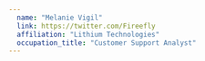 ```yaml
---
  name: "Melanie Vigil"
  link: https://twitter.com/Fireefly
  affiliation: "Lithium Technologies"
  occupation_title: "Customer Support Analyst"
---
```


